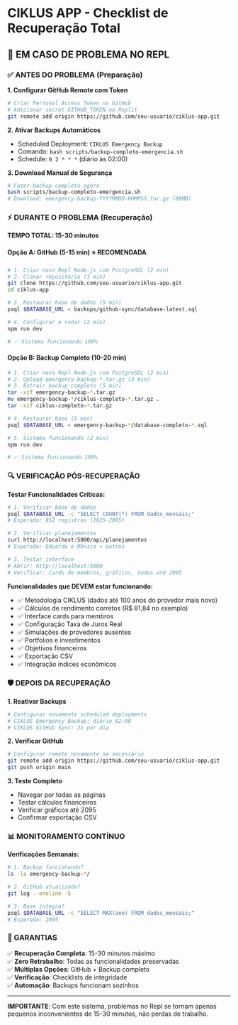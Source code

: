 # CIKLUS APP - Checklist de Recuperação Total

## 🚨 EM CASO DE PROBLEMA NO REPL

### ✅ ANTES DO PROBLEMA (Preparação)

**1. Configurar GitHub Remote com Token**
```bash
# Criar Personal Access Token no GitHub
# Adicionar secret GITHUB_TOKEN no Replit
git remote add origin https://github.com/seu-usuario/ciklus-app.git
```

**2. Ativar Backups Automáticos**
- Scheduled Deployment: `CIKLUS Emergency Backup`
- Comando: `bash scripts/backup-completo-emergencia.sh`
- Schedule: `0 2 * * *` (diário às 02:00)

**3. Download Manual de Segurança**
```bash
# Fazer backup completo agora
bash scripts/backup-completo-emergencia.sh
# Download: emergency-backup-YYYYMMDD-HHMMSS.tar.gz (88MB)
```

### ⚡ DURANTE O PROBLEMA (Recuperação)

**TEMPO TOTAL: 15-30 minutos**

#### Opção A: GitHub (5-15 min) ⭐ RECOMENDADA
```bash
# 1. Criar novo Repl Node.js com PostgreSQL (2 min)
# 2. Clonar repositório (3 min)
git clone https://github.com/seu-usuario/ciklus-app.git
cd ciklus-app

# 3. Restaurar base de dados (5 min)
psql $DATABASE_URL < backups/github-sync/database-latest.sql

# 4. Configurar e rodar (2 min)
npm run dev

# ✅ Sistema funcionando 100%
```

#### Opção B: Backup Completo (10-20 min)
```bash
# 1. Criar novo Repl Node.js com PostgreSQL (2 min)
# 2. Upload emergency-backup-*.tar.gz (3 min)
# 3. Extrair backup completo (5 min)
tar -xzf emergency-backup-*.tar.gz
mv emergency-backup-*/ciklus-completo-*.tar.gz .
tar -xzf ciklus-completo-*.tar.gz

# 4. Restaurar base (5 min)
psql $DATABASE_URL < emergency-backup-*/database-completo-*.sql

# 5. Sistema funcionando (2 min)
npm run dev

# ✅ Sistema funcionando 100%
```

### 🔍 VERIFICAÇÃO PÓS-RECUPERAÇÃO

**Testar Funcionalidades Críticas:**
```bash
# 1. Verificar base de dados
psql $DATABASE_URL -c "SELECT COUNT(*) FROM dados_mensais;"
# Esperado: 852 registros (2025-2095)

# 2. Verificar planejamentos
curl http://localhost:5000/api/planejamentos
# Esperado: Eduardo e Mônica + outros

# 3. Testar interface
# Abrir: http://localhost:5000
# Verificar: Cards de membros, gráficos, dados até 2095
```

**Funcionalidades que DEVEM estar funcionando:**
- ✅ Metodologia CIKLUS (dados até 100 anos do provedor mais novo)
- ✅ Cálculos de rendimento corretos (R$ 81,84 no exemplo)
- ✅ Interface cards para membros
- ✅ Configuração Taxa de Juros Real
- ✅ Simulações de provedores ausentes
- ✅ Portfolios e investimentos
- ✅ Objetivos financeiros
- ✅ Exportação CSV
- ✅ Integração índices econômicos

### 🛡️ DEPOIS DA RECUPERAÇÃO

**1. Reativar Backups**
```bash
# Configurar novamente scheduled deployments
# CIKLUS Emergency Backup: diário 02:00
# CIKLUS GitHub Sync: 2x por dia
```

**2. Verificar GitHub**
```bash
# Configurar remote novamente se necessário
git remote add origin https://github.com/seu-usuario/ciklus-app.git
git push origin main
```

**3. Teste Completo**
- Navegar por todas as páginas
- Testar cálculos financeiros
- Verificar gráficos até 2095
- Confirmar exportação CSV

### 📊 MONITORAMENTO CONTÍNUO

**Verificações Semanais:**
```bash
# 1. Backup funcionando?
ls -la emergency-backup-*/

# 2. GitHub atualizado?
git log --oneline -5

# 3. Base íntegra?
psql $DATABASE_URL -c "SELECT MAX(ano) FROM dados_mensais;"
# Esperado: 2095
```

### 🎯 GARANTIAS

✅ **Recuperação Completa**: 15-30 minutos máximo  
✅ **Zero Retrabalho**: Todas as funcionalidades preservadas  
✅ **Múltiplas Opções**: GitHub + Backup completo  
✅ **Verificação**: Checklists de integridade  
✅ **Automação**: Backups funcionam sozinhos  

---
**IMPORTANTE**: Com este sistema, problemas no Repl se tornam apenas pequenos inconvenientes de 15-30 minutos, não perdas de trabalho.